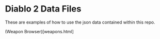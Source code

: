 # Diablo 2 Data Files

These are examples of how to use the json data contained within this repo.

(Weapon Browser)[weapons.html]
